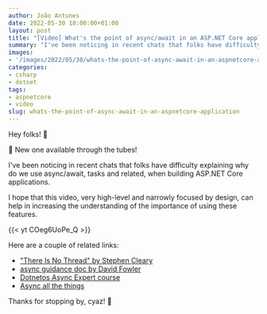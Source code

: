 ```yaml
---
author: João Antunes
date: 2022-05-30 18:00:00+01:00
layout: post
title: "[Video] What's the point of async/await in an ASP.NET Core application?"
summary: "I've been noticing in recent chats that folks have difficulty explaining why do we use async/await, tasks and related, when building ASP.NET Core applications."
images:
- '/images/2022/05/30/whats-the-point-of-async-await-in-an-aspnetcore-application.png'
categories:
- csharp
- dotnet
tags:
- aspnetcore
- video
slug: whats-the-point-of-async-await-in-an-aspnetcore-application
---
```


Hey folks! 👋

📢 New one available through the tubes!

I've been noticing in recent chats that folks have difficulty explaining why do we use async/await, tasks and related, when building ASP.NET Core applications.

I hope that this video, very high-level and narrowly focused by design, can help in increasing the understanding of the importance of using these features.

{{< yt COeg6UoPe_Q >}}

Here are a couple of related links:

- ["There Is No Thread" by Stephen Cleary](https://blog.stephencleary.com/2013/11/there-is-no-thread.html)
- [async guidance doc by David Fowler](https://github.com/davidfowl/AspNetCoreDiagnosticScenarios/blob/master/AsyncGuidance.md)
- [Dotnetos Async Expert course](https://asyncexpert.com/)
- [Async all the things](https://www.youtube.com/watch?v=CGi1bQgaqwg)

Thanks for stopping by, cyaz! 👋